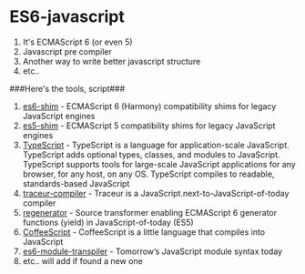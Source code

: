 ES6-javascript
===============

1. It's ECMAScript 6 (or even 5)
2. Javascript pre compiler
3. Another way to write better javascript structure
4. etc..

###Here's the tools, script###

1. [es6-shim](https://github.com/paulmillr/es6-shim/) - ECMAScript 6 (Harmony) compatibility shims for legacy JavaScript engines
2. [es5-shim](https://github.com/es-shims/es5-shim) - ECMAScript 5 compatibility shims for legacy JavaScript engines
3. [TypeScript](http://www.typescriptlang.org/) - TypeScript is a language for application-scale JavaScript. TypeScript adds optional types, classes, and modules to JavaScript. TypeScript supports tools for large-scale JavaScript applications for any browser, for any host, on any OS. TypeScript compiles to readable, standards-based JavaScript
4. [traceur-compiler](https://github.com/google/traceur-compiler) - Traceur is a JavaScript.next-to-JavaScript-of-today compiler
5. [regenerator](https://github.com/facebook/regenerator) - Source transformer enabling ECMAScript 6 generator functions (yield) in JavaScript-of-today (ES5)
6. [CoffeeScript](http://coffeescript.org/) - CoffeeScript is a little language that compiles into JavaScript
7. [es6-module-transpiler](https://github.com/square/es6-module-transpiler) - Tomorrow’s JavaScript module syntax today
8. etc.. will add if found a new one
